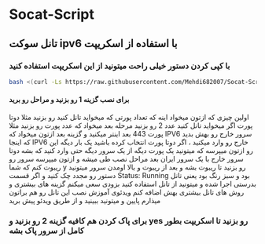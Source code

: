 # Socat-Script
## تانل سوکت ipv6 با استفاده از اسکریپت 
### با کپی کردن دستور خیلی راحت میتونید از این اسکریپت استفاده کنید
```bash
bash <(curl -Ls https://raw.githubusercontent.com/Mehdi682007/Socat-Script/main/setup-socat.sh)
```

#### برای نصب گزینه 1 رو بزنید و مراحل رو برید 
اولین چیزی که ازتون میخواد اینه که تعداد پورتی که میخواید تانل کنید رو بزنید مثلا دوتا پورت اگر میخواید تانل کنید عدد 2 رو بزنید
مرحله بعد میخواد که عدد پورت رو بزنید مثلا پورت 443 بعد اینتر میکنید و گزینه بعد ازتون میخواد که IPV6 سرور خارج رو بهش بدید که اینجا IPV6 خارج رو وارد میکنید ، اگر دوتا پورت انتخاب کرده باشید یک بار دیگه این رو ازتون میپرسه که میتونید یک پورت دیگه از یک سرور دیگه حتی وارد کنید که بشه دوتا سرور خارج با یک سرور ایران
بعد مراحل نصب طی میشه و ازتون میپرسه سرور رو ریبوت کنم که شما y رو بزنید تا ریبوت بشه و بعد از ریبوت و بالا اومدن سرور میتونید دستور رو مجدد چک کنید و اگر قسمت Status: Running بود و سبز رنگ بود یعنی تانل بدرستی اجرا شده و میتونید از تانل استفاده کنید
بزودی سعی میکنم گزینه های بیشتری و روش های تانل بیشتری بهش اضافه کنم
ویدئوی آموزش نصب این تانل رو هم براتون میذارم پایین و میتونید ببینید و از طریق ویدئو پیش برید
### برای پاک کردن هم کافیه گزینه 2 رو بزنید و yes رو بزنید تا اسکریپت بطور کامل از سرور پاک بشه
